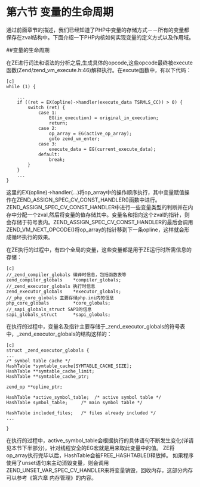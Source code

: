 # 第六节 变量的生命周期

通过前面章节的描述，我们已经知道了PHP中变量的存储方式－－所有的变量都保存在zval结构中。下面介绍一下PHP内核如何实现变量的定义方式以及作用域。

##变量的生命周期

在ZE进行词法和语法的分析之后,生成具体的opcode,这些opcode最终被execute函数(Zend/zend_vm_execute.h:46)解释执行。在excute函数中，有以下代码：

    [c]
    while (1) { 

		... 
		if ((ret = EX(opline)->handler(execute_data TSRMLS_CC)) > 0) {
			switch (ret) {
				case 1:
					EG(in_execution) = original_in_execution;
					return;
				case 2:
					op_array = EG(active_op_array);
					goto zend_vm_enter;
				case 3:
					execute_data = EG(current_execute_data);
				default:
					break;
			}     
		}     
		...
	}
这里的EX(opline)->handler(...)将op_array中的操作顺序执行，其中变量赋值操作在ZEND_ASSIGN_SPEC_CV_CONST_HANDLER()函数中进行。ZEND_ASSIGN_SPEC_CV_CONST_HANDLER中进行一些变量类型的判断并在内存中分配一个zval,然后将变量的值存储其中。变量名和指向这个zval的指针，则会存储于符号表内。ZEND_ASSIGN_SPEC_CV_CONST_HANDLER的最后会调用ZEND_VM_NEXT_OPCODE()将op_array的指针移到下一条opline，这样就会形成循环执行的效果。

在ZE执行的过程中，有四个全局的变量，这些变量都是用于ZE运行时所需信息的存储：

	[c]
	//_zend_compiler_globals 编译时信息，包括函数表等
	zend_compiler_globals    *compiler_globals;  
	//_zend_executor_globals 执行时信息
	zend_executor_globals    *executor_globals; 
	//_php_core_globals 主要存储php.ini内的信息
	php_core_globals         *core_globals; 
	//_sapi_globals_struct SAPI的信息
	sapi_globals_struct      *sapi_globals; 

在执行的过程中，变量名及指针主要存储于_zend_executor_globals的符号表中，_zend_executor_globals的结构这样的：
 	
	[c]
	struct _zend_executor_globals {
	...
    /* symbol table cache */
    HashTable *symtable_cache[SYMTABLE_CACHE_SIZE];
    HashTable **symtable_cache_limit;
    HashTable **symtable_cache_ptr;

    zend_op **opline_ptr;

    HashTable *active_symbol_table;  /* active symbol table */
    HashTable symbol_table;     /* main symbol table */

    HashTable included_files;   /* files already included */
	...

	}

在执行的过程中，active_symbol_table会根据执行的具体语句不断发生变化(详请见本节下半部分)，针对线程安全的EG宏就是用来取此变量中的值。
ZE将op_array执行完毕以后，HashTable会被FREE_HASHTABLE()释放掉。 如果程序使用了unset语句来主动消毁变量，则会调用ZEND_UNSET_VAR_SPEC_CV_HANDLER来将变量销毁，回收内存，这部分内存可以参考《第六章 内存管理》的内容。



